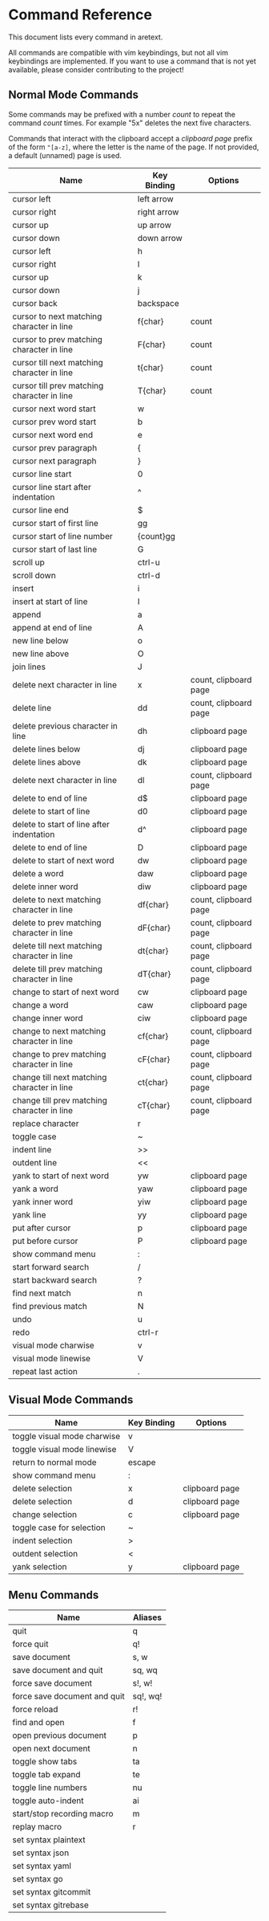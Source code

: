 Command Reference
=================

This document lists every command in aretext.

All commands are compatible with vim keybindings, but not all vim keybindings are implemented. If you want to use a command that is not yet available, please consider contributing to the project!

Normal Mode Commands
--------------------

Some commands may be prefixed with a number *count* to repeat the command *count* times. For example "5x" deletes the next five characters.

Commands that interact with the clipboard accept a *clipboard page* prefix of the form `"[a-z]`, where the letter is the name of the page. If not provided, a default (unnamed) page is used.

| Name                                        | Key Binding | Options               |
|---------------------------------------------|-------------|-----------------------|
| cursor left                                 | left arrow  |                       |
| cursor right                                | right arrow |                       |
| cursor up                                   | up arrow    |                       |
| cursor down                                 | down arrow  |                       |
| cursor left                                 | h           |                       |
| cursor right                                | l           |                       |
| cursor up                                   | k           |                       |
| cursor down                                 | j           |                       |
| cursor back                                 | backspace   |                       |
| cursor to next matching character in line   | f\{char\}   | count                 |
| cursor to prev matching character in line   | F\{char\}   | count                 |
| cursor till next matching character in line | t\{char\}   | count                 |
| cursor till prev matching character in line | T\{char\}   | count                 |
| cursor next word start                      | w           |                       |
| cursor prev word start                      | b           |                       |
| cursor next word end                        | e           |                       |
| cursor prev paragraph                       | \{          |                       |
| cursor next paragraph                       | \}          |                       |
| cursor line start                           | 0           |                       |
| cursor line start after indentation         | ^           |                       |
| cursor line end                             | $           |                       |
| cursor start of first line                  | gg          |                       |
| cursor start of line number                 | \{count\}gg |                       |
| cursor start of last line                   | G           |                       |
| scroll up                                   | ctrl-u      |                       |
| scroll down                                 | ctrl-d      |                       |
| insert                                      | i           |                       |
| insert at start of line                     | I           |                       |
| append                                      | a           |                       |
| append at end of line                       | A           |                       |
| new line below                              | o           |                       |
| new line above                              | O           |                       |
| join lines                                  | J           |                       |
| delete next character in line               | x           | count, clipboard page |
| delete line                                 | dd          | count, clipboard page |
| delete previous character in line           | dh          | clipboard page        |
| delete lines below                          | dj          | clipboard page        |
| delete lines above                          | dk          | clipboard page        |
| delete next character in line               | dl          | count, clipboard page |
| delete to end of line                       | d$          | clipboard page        |
| delete to start of line                     | d0          | clipboard page        |
| delete to start of line after indentation   | d^          | clipboard page        |
| delete to end of line                       | D           | clipboard page        |
| delete to start of next word                | dw          | clipboard page        |
| delete a word                               | daw         | clipboard page        |
| delete inner word                           | diw         | clipboard page        |
| delete to next matching character in line   | df\{char\}  | count, clipboard page |
| delete to prev matching character in line   | dF\{char\}  | count, clipboard page |
| delete till next matching character in line | dt\{char\}  | count, clipboard page |
| delete till prev matching character in line | dT\{char\}  | count, clipboard page |
| change to start of next word                | cw          | clipboard page        |
| change a word                               | caw         | clipboard page        |
| change inner word                           | ciw         | clipboard page        |
| change to next matching character in line   | cf\{char\}  | count, clipboard page |
| change to prev matching character in line   | cF\{char\}  | count, clipboard page |
| change till next matching character in line | ct\{char\}  | count, clipboard page |
| change till prev matching character in line | cT\{char\}  | count, clipboard page |
| replace character                           | r           |                       |
| toggle case                                 | ~           |                       |
| indent line                                 | >>          |                       |
| outdent line                                | \<\<        |                       |
| yank to start of next word                  | yw          | clipboard page        |
| yank a word                                 | yaw         | clipboard page        |
| yank inner word                             | yiw         | clipboard page        |
| yank line                                   | yy          | clipboard page        |
| put after cursor                            | p           | clipboard page        |
| put before cursor                           | P           | clipboard page        |
| show command menu                           | :           |                       |
| start forward search                        | /           |                       |
| start backward search                       | ?           |                       |
| find next match                             | n           |                       |
| find previous match                         | N           |                       |
| undo                                        | u           |                       |
| redo                                        | ctrl-r      |                       |
| visual mode charwise                        | v           |                       |
| visual mode linewise                        | V           |                       |
| repeat last action                          | .           |                       |

Visual Mode Commands
--------------------

| Name                        | Key Binding | Options        |
|-----------------------------|-------------|----------------|
| toggle visual mode charwise | v           |                |
| toggle visual mode linewise | V           |                |
| return to normal mode       | escape      |                |
| show command menu           | :           |                |
| delete selection            | x           | clipboard page |
| delete selection            | d           | clipboard page |
| change selection            | c           | clipboard page |
| toggle case for selection   | ~           |                |
| indent selection            | \>          |                |
| outdent selection           | \<          |                |
| yank selection              | y           | clipboard page |

Menu Commands
-------------

| Name                         | Aliases  |
|------------------------------|----------|
| quit                         | q        |
| force quit                   | q!       |
| save document                | s, w     |
| save document and quit       | sq, wq   |
| force save document          | s!, w!   |
| force save document and quit | sq!, wq! |
| force reload                 | r!       |
| find and open                | f        |
| open previous document       | p        |
| open next document           | n        |
| toggle show tabs             | ta       |
| toggle tab expand            | te       |
| toggle line numbers          | nu       |
| toggle auto-indent           | ai       |
| start/stop recording macro   | m        |
| replay macro                 | r        |
| set syntax plaintext         |          |
| set syntax json              |          |
| set syntax yaml              |          |
| set syntax go                |          |
| set syntax gitcommit         |          |
| set syntax gitrebase         |          |
